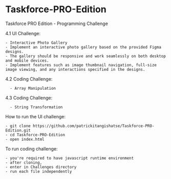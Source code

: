 # Taskforce-PRO-Edition

Taskforce PRO Edition - Programming Challenge

4.1 UI Challenge:

    - Interactive Photo Gallery
    - Implement an interactive photo gallery based on the provided Figma
    designs.
    - The gallery should be responsive and work seamlessly on both desktop and mobile devices.
    - Implement features such as image thumbnail navigation, full-size image viewing, and any interactions specified in the designs.

4.2 Coding Challenge:

      - Array Manipulation

4.3 Coding Challenge:

      - String Transformation

How to run the UI challenge:

    - git clone https://github.com/patrickitangishatse/Taskforce-PRO-Edition.git
    - cd Taskforce-PRO-Edition
    - open index.html

To run coding challenge:

    - you're required to have javascript runtime environment
    - after cloning,
    - enter in Challenges directory
    - run each file independently
